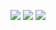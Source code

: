 


![](http://pic.yutiansut.com/20180709.png)
![](http://pic.yutiansut.com/20180710.png)
![](http://pic.yutiansut.com/20180711.png)
